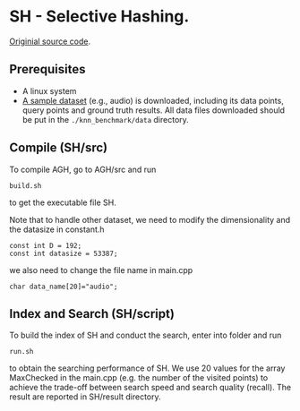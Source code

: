 # SH - Selective Hashing. 

[Originial source code](http://www.comp.nus.edu.sg/~dsh/download.html). 

## Prerequisites

- A linux system 
- [A sample dataset](https://github.com/DBWangGroupUNSW/nns_benchmark/tree/master/data) (e.g., audio) is downloaded, including its data points, query points and ground truth results. All data files downloaded should be put in the `./knn_benchmark/data` directory.

## Compile (SH/src)

To compile AGH, go to AGH/src and run 
```
build.sh
```

to get the executable file SH.

Note that to handle other dataset, we need to modify the dimensionality and the datasize in constant.h 
```
const int D = 192;
const int datasize = 53387;
```
we also need to change the file name in main.cpp

```
char data_name[20]="audio";
```

## Index and Search (SH/script)

To build the index of SH and conduct the search, enter into folder and run 
```
run.sh
```

to obtain the searching performance of SH. We use 20 values for the array MaxChecked in the main.cpp (e.g. the number of the visited points) to  achieve the trade-off between search speed and search quality (recall). The result are reported in SH/result directory.


